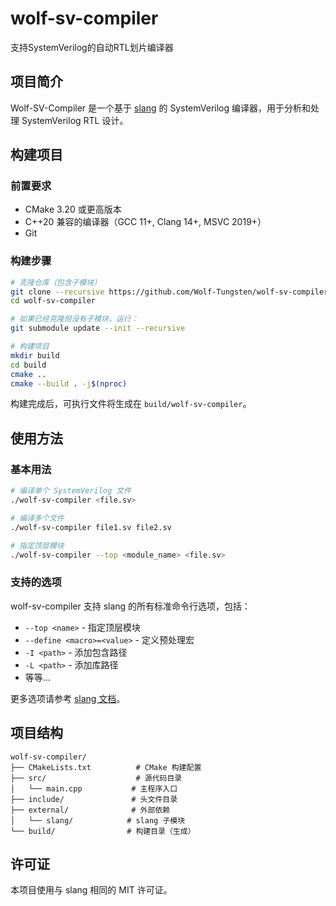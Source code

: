 # wolf-sv-compiler
支持SystemVerilog的自动RTL划片编译器

## 项目简介

Wolf-SV-Compiler 是一个基于 [slang](https://github.com/MikePopoloski/slang) 的 SystemVerilog 编译器，用于分析和处理 SystemVerilog RTL 设计。

## 构建项目

### 前置要求

- CMake 3.20 或更高版本
- C++20 兼容的编译器（GCC 11+, Clang 14+, MSVC 2019+）
- Git

### 构建步骤

```bash
# 克隆仓库（包含子模块）
git clone --recursive https://github.com/Wolf-Tungsten/wolf-sv-compiler.git
cd wolf-sv-compiler

# 如果已经克隆但没有子模块，运行：
git submodule update --init --recursive

# 构建项目
mkdir build
cd build
cmake ..
cmake --build . -j$(nproc)
```

构建完成后，可执行文件将生成在 `build/wolf-sv-compiler`。

## 使用方法

### 基本用法

```bash
# 编译单个 SystemVerilog 文件
./wolf-sv-compiler <file.sv>

# 编译多个文件
./wolf-sv-compiler file1.sv file2.sv

# 指定顶层模块
./wolf-sv-compiler --top <module_name> <file.sv>
```

### 支持的选项

wolf-sv-compiler 支持 slang 的所有标准命令行选项，包括：

- `--top <name>` - 指定顶层模块
- `--define <macro>=<value>` - 定义预处理宏
- `-I <path>` - 添加包含路径
- `-L <path>` - 添加库路径
- 等等...

更多选项请参考 [slang 文档](https://sv-lang.com/user-manual.html)。

## 项目结构

```
wolf-sv-compiler/
├── CMakeLists.txt          # CMake 构建配置
├── src/                    # 源代码目录
│   └── main.cpp           # 主程序入口
├── include/               # 头文件目录
├── external/              # 外部依赖
│   └── slang/            # slang 子模块
└── build/                # 构建目录（生成）
```

## 许可证

本项目使用与 slang 相同的 MIT 许可证。

